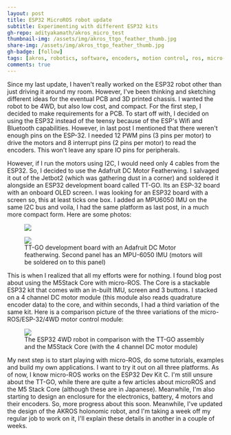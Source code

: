 ```yaml
---
layout: post
title: ESP32 MicroROS robot update
subtitle: Experimenting with different ESP32 kits
gh-repo: adityakamath/akros_micro_test
thumbnail-img: /assets/img/akros_ttgo_feather_thumb.jpg
share-img: /assets/img/akros_ttgo_feather_thumb.jpg
gh-badge: [follow]
tags: [akros, robotics, software, encoders, motion control, ros, micro-ros]
comments: true
---
```


Since my last update, I haven't really worked on the ESP32 robot other than just driving it around my room. However, I've been thinking and sketching different ideas for the eventual PCB and 3D printed chassis. I wanted the robot to be 4WD, but also low cost, and compact. For the first step, I decided to make requirements for a PCB. To start off with, I decided on using the ESP32 instead of the teensy because of the ESP's Wifi and Bluetooth capabilities. However, in last post I mentioned that there weren't enough pins on the ESP-32. I needed 12 PWM pins (3 pins per motor) to drive the motors and 8 interrupt pins (2 pins per motor) to read the encoders. This won't leave any spare IO pins for peripherals.

However, if I run the motors using I2C, I would need only 4 cables from the ESP32. So, I decided to use the Adafruit DC Motor Featherwing. I salvaged it out of the Jetbot2 (which was gathering dust in a corner) and soldered it alongside an ESP32 development board called TT-GO. Its an ESP-32 board with an onboard OLED screen. I was looking for an ESP32 board with a screen so, this at least ticks one box. I added an MPU6050 IMU on the same I2C bus and voila, I had the same platform as last post, in a much more compact form. Here are some photos:

<figure class="aligncenter">
	<img src="https://adityakamath.github.io/assets/img/akros_ttgo_featherwing.jpg" />
</figure>

<figure class="aligncenter">
	<img src="https://adityakamath.github.io/assets/img/akros_micro_ttgo.jpg" />
	<figcaption>TT-GO development board with an Adafruit DC Motor featherwing. Second panel has an MPU-6050 IMU (motors will be soldered on to this panel)</figcaption>
</figure>

This is when I realized that all my efforts were for nothing. I found <this> blog post about using the M5Stack Core with micro-ROS. The Core is a stackable ESP32 kit that comes with an in-built IMU, screen and 3 buttons. I stacked on a 4 channel DC motor module (this module also reads quadrature encoder data) to the core, and within seconds, I had a third variation of the same kit. Here is a comparison picture of the three variations of the micro-ROS/ESP-32/4WD motor control module:

<figure class="aligncenter">
	<img src="https://adityakamath.github.io/assets/img/akros_micro_ttgo_m5stack.jpg" />
	<figcaption>The ESP32 4WD robot in comparison with the TT-GO assembly and the M5Stack Core (with the 4 channel DC motor module)</figcaption>
</figure>

My next step is to start playing with micro-ROS, do some tutorials, examples and build my own applications. I want to try it out on all three platforms. As of now, I know micro-ROS works on the ESP32 Dev Kit C. I'm still unsure about the TT-GO, while there are quite a few articles about microROS and the M5 Stack Core (although these are in Japanese). Meanwhile, I'm also starting to design an enclosure for the electronics, battery, 4 motors and their encoders. So, more progress about this soon. Meanwhile, I've updated the design of the AKROS holonomic robot, and I'm taking a week off my regular job to work on it, I'll explain these details in another in a couple of weeks.
